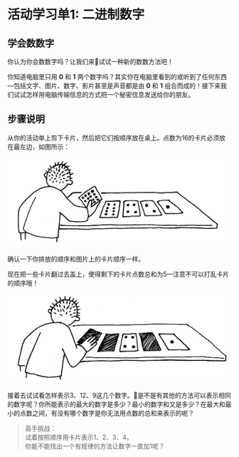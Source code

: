 # 活动学习单1: 二进制数字


## 学会数数字
你认为你会数数字吗？让我们来试试一种新的数数方法吧！

你知道电脑里只用 **0** 和 **1** 两个数字吗？其实你在电脑里看到的或听到了任何东西—包括文字、图片、数字、影片甚至是声音都是由 **0** 和 **1** 组合而成的！接下来我们试试怎样用电脑传输信息的方式把一个秘密信息发送给你的朋友。

## 步骤说明
从你的活动单上剪下卡片，然后把它们按顺序放在桌上。点数为16的卡片必须放在最左边，如图所示：
<center><img src="/img/act1img3.png"/></center>

确认一下你排放的顺序和图片上的卡片顺序一样。

现在把一些卡片翻过去盖上，使得剩下的卡片点数总和为5—注意不可以打乱卡片的顺序哦！
<center><img src="/img/act1img4.png"/></center>

接着去试试看怎样表示3、12、9这几个数字。是不是有其他的方法可以表示相同的数字呢？你所能表示的最大的数字是多少？最小的数字和又是多少？在最大和最小的点数之间，有没有哪个数字是你无法用点数的总和来表示的呢？

> 高手挑战：<br>
试着按照顺序用卡片表示1、2、3、4。<br>
你能不能找出一个有规律的方法让数字一直加1呢？


